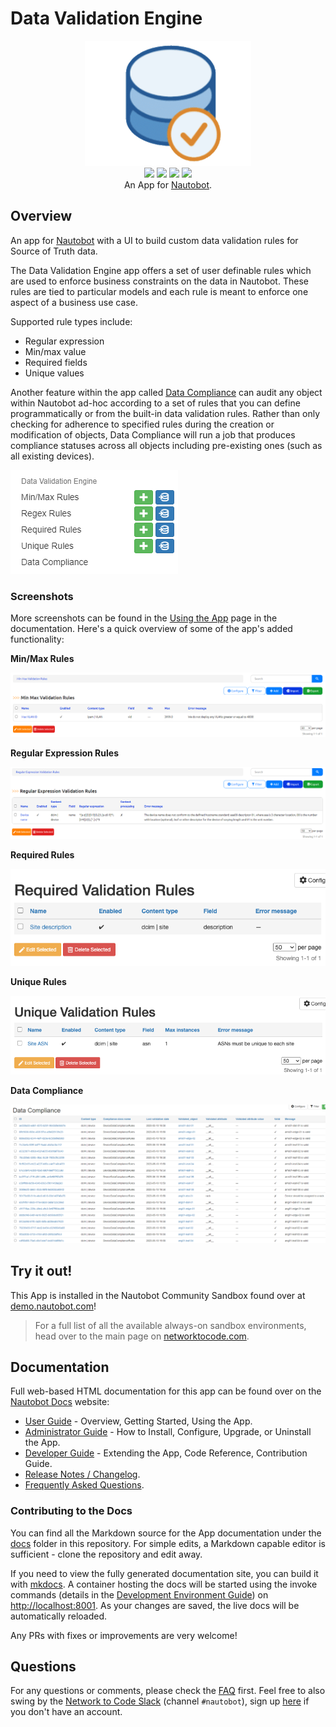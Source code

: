 # Data Validation Engine

<p align="center">
  <img src="https://raw.githubusercontent.com/nautobot/nautobot-app-data-validation-engine/develop/docs/images/icon-DataValidationEngine.png" class="logo" height="200px">
  <br>
  <a href="https://github.com/nautobot/nautobot-app-data-validation-engine/actions"><img src="https://github.com/nautobot/nautobot-app-data-validation-engine/actions/workflows/ci.yml/badge.svg?branch=main"></a>
  <a href="https://docs.nautobot.com/projects/data-validation/en/latest/"><img src="https://readthedocs.org/projects/nautobot-plugin-data-validation-engine/badge/"></a>
  <a href="https://pypi.org/project/nautobot-data-validation-engine/"><img src="https://img.shields.io/pypi/v/nautobot-data-validation-engine"></a>
  <a href="https://pypi.org/project/nautobot-data-validation-engine/"><img src="https://img.shields.io/pypi/dm/nautobot-data-validation-engine"></a>
  <br>
  An App for <a href="https://github.com/nautobot/nautobot">Nautobot</a>.
</p>

## Overview

An app for [Nautobot](https://github.com/nautobot/nautobot) with a UI to build custom data validation rules for Source of Truth data.

The Data Validation Engine app offers a set of user definable rules which are used to enforce business constraints on the data in Nautobot. These rules are tied to particular models and each rule is meant to enforce one aspect of a business use case.

Supported rule types include:

- Regular expression
- Min/max value
- Required fields
- Unique values

Another feature within the app called [Data Compliance](https://docs.nautobot.com/projects/data-validation/en/latest/user/app_data_compliance/) can audit any object within Nautobot ad-hoc according to a set of rules that you can define programmatically or from the built-in data validation rules. Rather than only checking for adherence to specified rules during the creation or modification of objects, Data Compliance will run a job that produces compliance statuses across all objects including pre-existing ones (such as all existing devices).

![Dropdown](https://raw.githubusercontent.com/nautobot/nautobot-app-data-validation-engine/develop/docs/images/dropdown.png)

### Screenshots

More screenshots can be found in the [Using the App](https://docs.nautobot.com/projects/data-validation/en/latest/user/app_use_cases/) page in the documentation. Here's a quick overview of some of the app's added functionality:

**Min/Max Rules**

![Min/Max List](https://raw.githubusercontent.com/nautobot/nautobot-app-data-validation-engine/develop/docs/images/min-max-rules-list.png)

**Regular Expression Rules**

![Regex Rules List](https://raw.githubusercontent.com/nautobot/nautobot-app-data-validation-engine/develop/docs/images/regex-rules-list.png)

**Required Rules**

![Required Rules List](https://raw.githubusercontent.com/nautobot/nautobot-app-data-validation-engine/develop/docs/images/required-rules-list.png)

**Unique Rules**

![Unique Rules List](https://raw.githubusercontent.com/nautobot/nautobot-app-data-validation-engine/develop/docs/images/unique-rules-list.png)

**Data Compliance**

![Data Compliance Results List](https://raw.githubusercontent.com/nautobot/nautobot-app-data-validation-engine/develop/docs/images/data-compliance-results-list.png)

## Try it out!

This App is installed in the Nautobot Community Sandbox found over at [demo.nautobot.com](https://demo.nautobot.com/)!

> For a full list of all the available always-on sandbox environments, head over to the main page on [networktocode.com](https://www.networktocode.com/nautobot/sandbox-environments/).

## Documentation

Full web-based HTML documentation for this app can be found over on the [Nautobot Docs](https://docs.nautobot.com) website:

- [User Guide](https://docs.nautobot.com/projects/data-validation/en/latest/user/app_overview/) - Overview, Getting Started, Using the App.
- [Administrator Guide](https://docs.nautobot.com/projects/data-validation/en/latest/admin/install/) - How to Install, Configure, Upgrade, or Uninstall the App.
- [Developer Guide](https://docs.nautobot.com/projects/data-validation/en/latest/dev/contributing/) - Extending the App, Code Reference, Contribution Guide.
- [Release Notes / Changelog](https://docs.nautobot.com/projects/data-validation/en/latest/admin/release_notes/).
- [Frequently Asked Questions](https://docs.nautobot.com/projects/data-validation/en/latest/user/faq/).

### Contributing to the Docs

You can find all the Markdown source for the App documentation under the [docs](https://github.com/nautobot/nautobot-app-data-validation-engine/tree/develop/docs) folder in this repository. For simple edits, a Markdown capable editor is sufficient - clone the repository and edit away.

If you need to view the fully generated documentation site, you can build it with [mkdocs](https://www.mkdocs.org/). A container hosting the docs will be started using the invoke commands (details in the [Development Environment Guide](https://docs.nautobot.com/projects/data-validation/en/latest/dev/dev_environment/#docker-development-environment)) on [http://localhost:8001](http://localhost:8001). As your changes are saved, the live docs will be automatically reloaded.

Any PRs with fixes or improvements are very welcome!

## Questions

For any questions or comments, please check the [FAQ](https://docs.nautobot.com/projects/data-validation/en/latest/user/faq/) first. Feel free to also swing by the [Network to Code Slack](https://networktocode.slack.com/) (channel `#nautobot`), sign up [here](http://slack.networktocode.com/) if you don't have an account.
